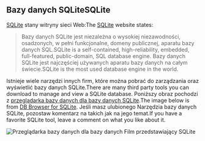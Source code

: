 ## <a name="sqlite"></a><span data-ttu-id="c194a-101">Bazy danych SQLite</span><span class="sxs-lookup"><span data-stu-id="c194a-101">SQLite</span></span>

<span data-ttu-id="c194a-102">[SQLite](https://www.sqlite.org/) stany witryny sieci Web:</span><span class="sxs-lookup"><span data-stu-id="c194a-102">The [SQLite](https://www.sqlite.org/) website states:</span></span>

> <span data-ttu-id="c194a-103">Bazy danych SQLite jest niezależna o wysokiej niezawodności, osadzonych, w pełni funkcjonalne, domeny publicznej, aparatu bazy danych SQL.</span><span class="sxs-lookup"><span data-stu-id="c194a-103">SQLite is a self-contained, high-reliability, embedded, full-featured, public-domain, SQL database engine.</span></span> <span data-ttu-id="c194a-104">Bazy danych SQLite jest najczęściej używanych aparatu bazy danych na całym świecie.</span><span class="sxs-lookup"><span data-stu-id="c194a-104">SQLite is the most used database engine in the world.</span></span>

<span data-ttu-id="c194a-105">Istnieje wiele narzędzi innych firm, które można pobrać do zarządzania oraz wyświetlić bazy danych SQLite.</span><span class="sxs-lookup"><span data-stu-id="c194a-105">There are many third party tools you can download to manage and view a SQLite database.</span></span> <span data-ttu-id="c194a-106">Poniższy obraz pochodzi z [przeglądarka bazy danych dla bazy danych SQLite](https://sqlitebrowser.org/).</span><span class="sxs-lookup"><span data-stu-id="c194a-106">The image below is from [DB Browser for SQLite](https://sqlitebrowser.org/).</span></span> <span data-ttu-id="c194a-107">Jeśli masz ulubionego Narzędzia bazy danych SQLite, pozostaw komentarz na takich jak na jego temat.</span><span class="sxs-lookup"><span data-stu-id="c194a-107">If you have a favorite SQLite tool, leave a comment on what you like about it.</span></span>

![Przeglądarka bazy danych dla bazy danych Film przedstawiający SQLite](~/tutorials/first-mvc-app-xplat/working-with-sql/_static/dbb.png)

